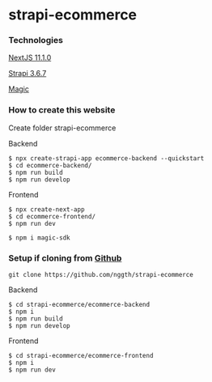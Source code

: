 # strapi-ecommerce

### Technologies
[NextJS 11.1.0](https://nextjs.org/)

[Strapi 3.6.7](https://strapi.io/)

[Magic](https://magic.link/)


### How to create this website
Create folder strapi-ecommerce

Backend
```
$ npx create-strapi-app ecommerce-backend --quickstart
$ cd ecommerce-backend/
$ npm run build
$ npm run develop
```

Frontend
```
$ npx create-next-app
$ cd ecommerce-frontend/
$ npm run dev

$ npm i magic-sdk
```
### Setup if cloning from [Github](https://github.com/nggth/strapi-ecommerce)
```
git clone https://github.com/nggth/strapi-ecommerce
```
Backend
```
$ cd strapi-ecommerce/ecommerce-backend
$ npm i
$ npm run build
$ npm run develop
```
Frontend
```
$ cd strapi-ecommerce/ecommerce-frontend
$ npm i
$ npm run dev
```
